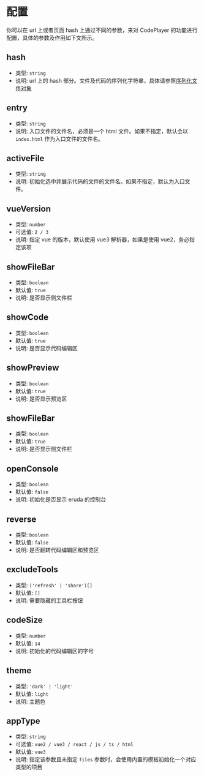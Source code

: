 # 配置

你可以在 url 上或者页面 hash 上通过不同的参数，来对 CodePlayer 的功能进行配置，具体的参数及作用如下文所示。

## hash

- 类型: `string`
- 说明: url 上的 hash 部分。文件及代码的序列化字符串，具体请参照[序列化文件对象](/guide/start.html#_2-序列化文件对象)

## entry

- 类型: `string`
- 说明: 入口文件的文件名，必须是一个 html 文件。如果不指定，默认会以 `index.html` 作为入口文件的文件名。

## activeFile

- 类型: `string`
- 说明: 初始化选中并展示代码的文件的文件名。如果不指定，默认为入口文件。

## vueVersion

- 类型: `number`
- 可选值: `2 / 3`
- 说明: 指定 vue 的版本，默认使用 vue3 解析器，如果是使用 vue2，务必指定该项

## showFileBar

- 类型: `boolean`
- 默认值: `true`
- 说明: 是否显示侧文件栏

## showCode

- 类型: `boolean`
- 默认值: `true`
- 说明: 是否显示代码编辑区

## showPreview

- 类型: `boolean`
- 默认值: `true`
- 说明: 是否显示预览区

## showFileBar

- 类型: `boolean`
- 默认值: `true`
- 说明: 是否显示侧文件栏

## openConsole

- 类型: `boolean`
- 默认值: `false`
- 说明: 初始化是否显示 eruda 的控制台

## reverse

- 类型: `boolean`
- 默认值: `false`
- 说明: 是否翻转代码编辑区和预览区

## excludeTools

- 类型: `('refresh' | 'share')[]`
- 默认值: `[]`
- 说明: 需要隐藏的工具栏按钮

## codeSize

- 类型: `number`
- 默认值: `14`
- 说明: 初始化的代码编辑区的字号

## theme

- 类型: `'dark' | 'light'`
- 默认值: `light`
- 说明: 主题色

## appType

- 类型: `string`
- 可选值: `vue2 / vue3 / react / js / ts / html`
- 默认值: `vue3`
- 说明: 指定该参数且未指定 `files` 参数时，会使用内置的模板初始化一个对应类型的项目
